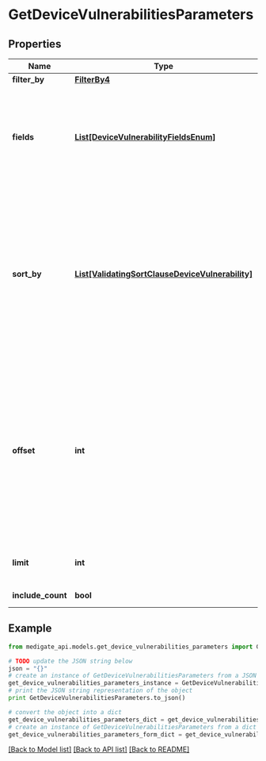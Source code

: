 # GetDeviceVulnerabilitiesParameters


## Properties
Name | Type | Description | Notes
------------ | ------------- | ------------- | -------------
**filter_by** | [**FilterBy4**](FilterBy4.md) |  | [optional] 
**fields** | [**List[DeviceVulnerabilityFieldsEnum]**](DeviceVulnerabilityFieldsEnum.md) | Specify which fields to return for each item. See the endpoint description for details of supported fields. | 
**sort_by** | [**List[ValidatingSortClauseDeviceVulnerability]**](ValidatingSortClauseDeviceVulnerability.md) | Specifies how the returned data should be sorted. If more than one sort clause is passed, additional clauses will be used to sort data that is equal in all previous clauses. | [optional] [default to [{field=device_uid, order=asc}, {field=vulnerability_id, order=asc}]]
**offset** | **int** | An offset in the data. This can be used to fetch all data in a paginated manner, by e.g requesting (offset&#x3D;0, limit&#x3D;100) followed by (offset&#x3D;100, limit&#x3D;100), (offset&#x3D;200, limit&#x3D;100), etc. | [optional] [default to 0]
**limit** | **int** | Maximum amount of items to fetch | [optional] [default to 100]
**include_count** | **bool** |  | [optional] [default to False]

## Example

```python
from medigate_api.models.get_device_vulnerabilities_parameters import GetDeviceVulnerabilitiesParameters

# TODO update the JSON string below
json = "{}"
# create an instance of GetDeviceVulnerabilitiesParameters from a JSON string
get_device_vulnerabilities_parameters_instance = GetDeviceVulnerabilitiesParameters.from_json(json)
# print the JSON string representation of the object
print GetDeviceVulnerabilitiesParameters.to_json()

# convert the object into a dict
get_device_vulnerabilities_parameters_dict = get_device_vulnerabilities_parameters_instance.to_dict()
# create an instance of GetDeviceVulnerabilitiesParameters from a dict
get_device_vulnerabilities_parameters_form_dict = get_device_vulnerabilities_parameters.from_dict(get_device_vulnerabilities_parameters_dict)
```
[[Back to Model list]](../README.md#documentation-for-models) [[Back to API list]](../README.md#documentation-for-api-endpoints) [[Back to README]](../README.md)


